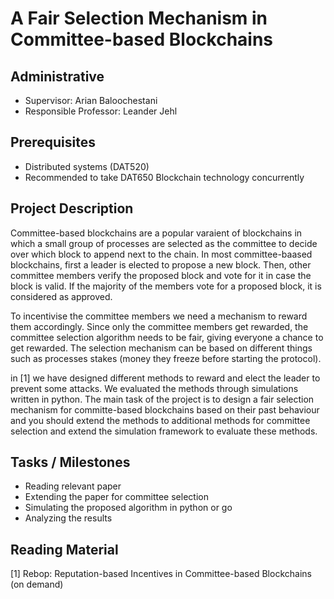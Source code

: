 # A Fair Selection Mechanism in Committee-based Blockchains

## Administrative

- Supervisor: Arian Baloochestani
- Responsible Professor: Leander Jehl

## Prerequisites

- Distributed systems (DAT520)
- Recommended to take DAT650 Blockchain technology concurrently

## Project Description

Committee-based blockchains are a popular varaient of blockchains in which a small group of processes are selected as the committee to decide over which block to append next to the chain.
In most committee-baased blockchains, first a leader is elected to propose a new block. 
Then, other committee members verify the proposed block and vote for it in case the block is valid. 
If the majority of the members vote for a proposed block, it is considered as approved. 

To incentivise the committee members we need a mechanism to reward them accordingly. 
Since only the committee members get rewarded, the committee selection algorithm needs to be fair, giving everyone a chance to get rewarded. 
The selection mechanism can be based on different things such as processes stakes (money they freeze before starting the protocol).

in [1] we  have designed different methods to reward and elect the leader to prevent some attacks. 
We evaluated the methods through simulations written in python.
The main task of the project is to design a fair selection mechanism for committe-based blockchains based on their past behaviour and you should extend the methods to additional methods for committee selection and extend the simulation framework to evaluate these methods. 


## Tasks / Milestones

- Reading relevant paper
- Extending the paper for committee selection
- Simulating the proposed algorithm in python or go
- Analyzing the results


## Reading Material
[1] Rebop: Reputation-based Incentives in Committee-based Blockchains (on demand)
